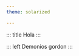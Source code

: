 ```yaml
---
theme: solarized

---
```

<!-- slide template="[[tpl-con-2-1-box]]" -->

::: title
Hola
:::

::: left
Demonios gordon
:::